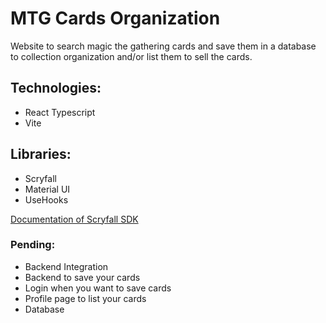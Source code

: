 # MTG Cards Organization

Website to search magic the gathering cards and save them in a database to collection organization and/or list them to sell 
the cards.

## Technologies:
- React Typescript
- Vite

## Libraries:
- Scryfall
- Material UI
- UseHooks

[Documentation of Scryfall SDK](https://github.com/ChiriVulpes/scryfall-sdk/blob/main/DOCUMENTATION.md)

### Pending:
- Backend Integration
- Backend to save your cards
- Login when you want to save cards
- Profile page to list your cards
- Database

